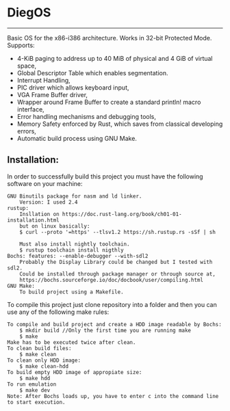 # DiegOS
------
Basic OS for the x86-i386 architecture.
Works in 32-bit Protected Mode.  
Supports: 
- 4-KiB paging to address up to 40 MiB of physical and 4 GiB of virtual space,
- Global Descriptor Table which enables segmentation.
- Interrupt Handling,
- PIC driver which allows keyboard input,
- VGA Frame Buffer driver,
- Wrapper around Frame Buffer to create a standard println! macro interface,
- Error handling mechanisms and debugging tools,
- Memory Safety enforced by Rust, which saves from classical developing errors,
- Automatic build process using GNU Make.
	
## Installation:

In order to successfully build this project you must have the following software on your machine:

	GNU Binutils package for nasm and ld linker.
		Version: I used 2.4
	rustup:
		Insllation on https://doc.rust-lang.org/book/ch01-01-installation.html
		but on linux basically:
		$ curl --proto '=https' --tlsv1.2 https://sh.rustup.rs -sSf | sh
		
		Must also install nightly toolchain.
  		$ rustup toolchain install nigthly
	Bochs: features: --enable-debugger --with-sdl2
		Probably the Display Library could be changed but I tested with sdl2.
		Could be installed through package manager or through source at,
		https://bochs.sourceforge.io/doc/docbook/user/compiling.html
	GNU Make:
		To build project using a Makefile.

To compile this project just clone repository into a folder and then you can use any of the following make rules:     

	To compile and build project and create a HDD image readable by Bochs:
		$ mkdir build //Only the first time you are running make
  		$ make
  	Make has to be executed twice after clean.
	To clean build files:
		$ make clean
	To clean only HDD image:
		$ make clean-hdd
	To build empty HDD image of appropiate size:
		$ make hdd
	To run emulation	
		$ make dev
	Note: After Bochs loads up, you have to enter c into the command line to start execution.  

 
